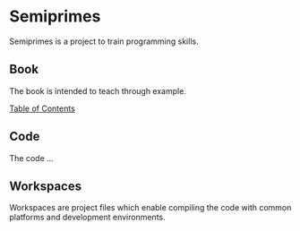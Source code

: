# Semiprimes

Semiprimes is a project to train programming skills.

## Book

The book is intended to teach through example.

[Table of Contents](./Book/TOC.md)

## Code

The code ...

## Workspaces

Workspaces are project files which enable compiling the code with common platforms and development environments.
